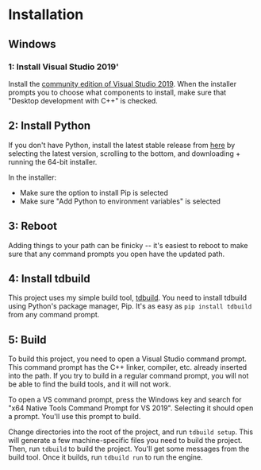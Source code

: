 # Installation

## Windows

### 1: Install Visual Studio 2019'

Install the [community edition of Visual Studio 2019](https://visualstudio.microsoft.com/downloads/). When the installer prompts you to choose what components to install, make sure that "Desktop development with C++" is checked.

## 2: Install Python

If you don't have Python, install the latest stable release from [here](https://www.python.org/downloads/windows/) by selecting the latest version, scrolling to the bottom, and downloading + running the 64-bit installer.

In the installer:
- Make sure the option to install Pip is selected
- Make sure "Add Python to environment variables" is selected

## 3: Reboot

Adding things to your path can be finicky -- it's easiest to reboot to make sure that any command prompts you open have the updated path.

## 4: Install tdbuild

This project uses my simple build tool, [tdbuild](https://github.com/spaderthomas/tdbuild). You need to install tdbuild using Python's package manager, Pip. It's as easy as `pip install tdbuild` from any command prompt.

## 5: Build

To build this project, you need to open a Visual Studio command prompt. This command prompt has the C++ linker, compiler, etc. already inserted into the path. If you try to build in a regular command prompt, you will not be able to find the build tools, and it will not work.

To open a VS command prompt, press the Windows key and search for "x64 Native Tools Command Prompt for VS 2019". Selecting it should open a prompt. You'll use this prompt to build.

Change directories into the root of the project, and run `tdbuild setup`. This will generate a few machine-specific files you need to build the project. Then, run `tdbuild` to build the project. You'll get some messages from the build tool. Once it builds, run `tdbuild run` to run the engine.